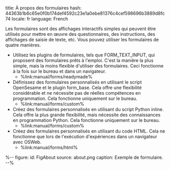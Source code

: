 title: À propos des formulaires
hash: 44363b1b6c65e0f0b174def4592c23e1a0ebe81376c4cef598696b3889d8fc74
locale: fr
language: French

Les formulaires sont des affichages interactifs simples qui peuvent être utilisés pour mettre en œuvre des questionnaires, des instructions, des affichages de saisie de texte, etc. Vous pouvez utiliser les formulaires de quatre manières.

- Utilisez les plugins de formulaires, tels que FORM_TEXT_INPUT, qui proposent des formulaires prêts à l'emploi. C'est la manière la plus simple, mais la moins flexible d'utiliser des formulaires. Ceci fonctionne à la fois sur le bureau et dans un navigateur.
	- %link:manual/forms/readymade%
- Définissez des formulaires personnalisés en utilisant le script OpenSesame et le plugin form_base. Cela offre une flexibilité considérable et ne nécessite pas de réelles compétences en programmation. Cela fonctionne uniquement sur le bureau.
	- %link:manual/forms/custom%
- Créez des formulaires personnalisés en utilisant du script Python inline. Cela offre la plus grande flexibilité, mais nécessite des connaissances en programmation Python. Cela fonctionne uniquement sur le bureau.
	- %link:manual/forms/custom%
- Créez des formulaires personnalisés en utilisant du code HTML. Cela ne fonctionne que lors de l'exécution d'expériences dans un navigateur avec OSWeb.
	- %link:manual/forms/html%

%--
figure:
 id: FigAbout
 source: about.png
 caption: Exemple de formulaire.
--%